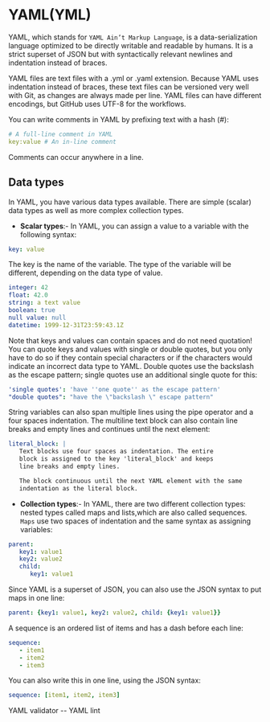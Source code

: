 # YAML(YML)

YAML, which stands for `YAML Ain’t Markup Language`, is a data-serialization language optimized to be directly writable and readable by humans. It is a strict superset of
JSON but with syntactically relevant newlines and indentation instead of braces.

YAML files are text files with a .yml or .yaml extension. Because YAML uses indentation instead of braces, these text files can be versioned very well with Git, as changes are always made per line.
YAML files can have different encodings, but GitHub uses UTF-8 for the workflows.

You can write comments in YAML by prefixing text with a hash (#):

```yml
# A full-line comment in YAML
key:value # An in-line comment
```

Comments can occur anywhere in a line.

## Data types

In YAML, you have various data types available. There are simple (scalar) data types as well as more complex collection types.

- **Scalar types**:- In YAML, you can assign a value to a variable with the following syntax:

```yml
key: value
```

The key is the name of the variable. The type of the variable will be different, depending on the data type of value.

```yaml
integer: 42
float: 42.0
string: a text value
boolean: true
null value: null
datetime: 1999-12-31T23:59:43.1Z
```

Note that keys and values can contain spaces and do not need quotation! You can quote keys and values with single or double quotes, but you only have to do so if they
contain special characters or if the characters would indicate an incorrect data type to YAML. Double quotes use the backslash as the escape pattern; single quotes use an
additional single quote for this:

```yaml
'single quotes': 'have ''one quote'' as the escape pattern'
"double quotes": "have the \"backslash \" escape pattern"
```

String variables can also span multiple lines using the pipe operator and a four spaces indentation. The multiline text block can also contain line breaks and empty lines and
continues until the next element:

```yaml
literal_block: |
   Text blocks use four spaces as indentation. The entire
   block is assigned to the key 'literal_block' and keeps
   line breaks and empty lines.

   The block continuous until the next YAML element with the same
   indentation as the literal block.
```

- **Collection types**:- In YAML, there are two different collection types: nested types called maps and lists,which are also called sequences.
`Maps` use two spaces of indentation and the same syntax as assigning variables:

```yaml
parent:
   key1: value1
   key2: value2
   child:
      key1: value1
```

Since YAML is a superset of JSON, you can also use the JSON syntax to put maps in one line:

```yaml
parent: {key1: value1, key2: value2, child: {key1: value1}}
```

A sequence is an ordered list of items and has a dash before each line:

```yaml
sequence:
   - item1
   - item2
   - item3
```

You can also write this in one line, using the JSON syntax:

```yaml
sequence: [item1, item2, item3]
```


YAML validator -- YAML lint